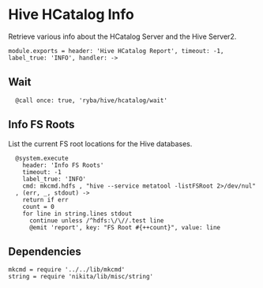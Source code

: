 
# Hive HCatalog Info

Retrieve various info about the HCatalog Server and the Hive Server2.

    module.exports = header: 'Hive HCatalog Report', timeout: -1, label_true: 'INFO', handler: ->


## Wait

      @call once: true, 'ryba/hive/hcatalog/wait'

## Info FS Roots

List the current FS root locations for the Hive databases.

      @system.execute
        header: 'Info FS Roots'
        timeout: -1
        label_true: 'INFO'
        cmd: mkcmd.hdfs , "hive --service metatool -listFSRoot 2>/dev/nul"
      , (err, _, stdout) ->
        return if err
        count = 0
        for line in string.lines stdout
          continue unless /^hdfs:\/\//.test line
          @emit 'report', key: "FS Root #{++count}", value: line

## Dependencies

    mkcmd = require '../../lib/mkcmd'
    string = require 'nikita/lib/misc/string'

